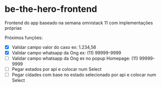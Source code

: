# be-the-hero-frontend
Frontend do app baseado na semana omnistack 11 com implementações próprias


Próximos funções:
- [x] Validar campo valor do caso ex: 1.234,56
- [x] Validar campo whatsapp da Ong ex: (11) 99999-9999
- [ ] Validar campo whatsapp da Ong ex no popup Homepage: (11) 99999-9999
- [ ] Pegar estados por api e colocar num Select
- [ ] Pegar cidades com base no estado selecionado por api e colocar num Select
